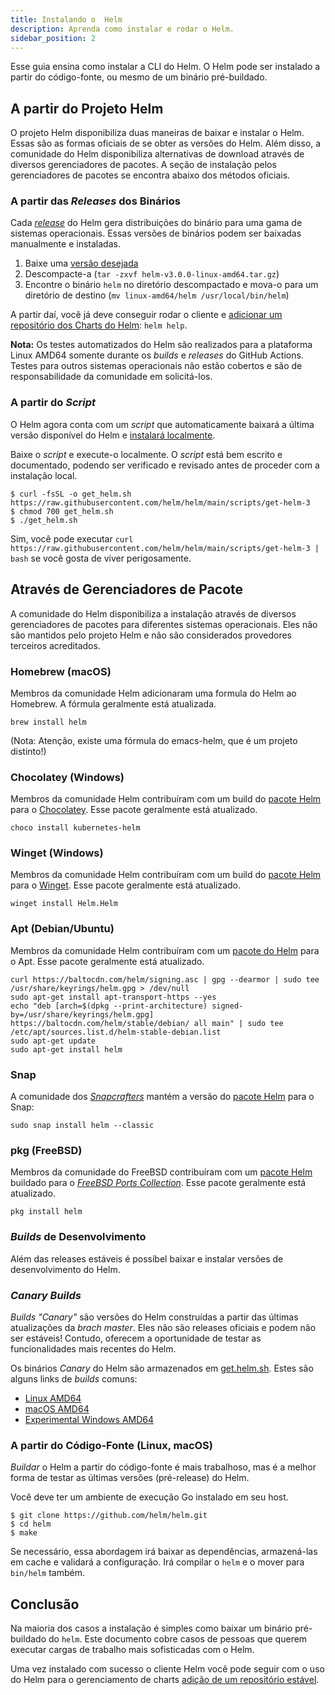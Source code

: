 ```yaml
---
title: Instalando o  Helm
description: Aprenda como instalar e rodar o Helm.
sidebar_position: 2
---
```


Esse guia ensina como instalar a CLI do Helm. O Helm pode ser instalado
a partir do código-fonte, ou mesmo de um binário pré-buildado.

## A partir do Projeto Helm

O projeto Helm disponibiliza duas maneiras de baixar e instalar o Helm. Essas são
as formas oficiais de se obter as versões do Helm. Além disso, a comunidade do Helm
disponibiliza alternativas de download através de diversos gerenciadores de pacotes.
A seção de instalação pelos gerenciadores de pacotes se encontra abaixo dos métodos
oficiais.

### A partir das _Releases_ dos Binários

Cada [_release_](https://github.com/helm/helm/releases) do Helm gera distribuições
do binário para uma gama de sistemas operacionais. Essas versões de binários podem
ser baixadas manualmente e instaladas.

1. Baixe uma [versão desejada](https://github.com/helm/helm/releases)
2. Descompacte-a (`tar -zxvf helm-v3.0.0-linux-amd64.tar.gz`)
3. Encontre o binário `helm` no diretório descompactado e mova-o para um diretório
de destino (`mv linux-amd64/helm /usr/local/bin/helm`)

A partir daí, você já deve conseguir rodar o cliente e [adicionar
um repositório dos Charts do Helm](/intro/quickstart.md#initialize-a-helm-chart-repository):
`helm help`.

**Nota:** Os testes automatizados do Helm são realizados para a plataforma Linux
AMD64 somente durante os _builds_ e _releases_ do GitHub Actions. Testes para outros
sistemas operacionais não estão cobertos e são de responsabilidade da comunidade
em solicitá-los.

### A partir do _Script_

O Helm agora conta com um _script_ que automaticamente baixará a última versão disponível
do Helm e [instalará localmente](https://raw.githubusercontent.com/helm/helm/main/scripts/get-helm-3).

Baixe o _script_ e execute-o localmente. O _script_ está bem escrito e documentado,
podendo ser verificado e revisado antes de proceder com a instalação local.

```console
$ curl -fsSL -o get_helm.sh https://raw.githubusercontent.com/helm/helm/main/scripts/get-helm-3
$ chmod 700 get_helm.sh
$ ./get_helm.sh
```

Sim, você pode executar `curl
https://raw.githubusercontent.com/helm/helm/main/scripts/get-helm-3 | bash` se
você gosta de viver perigosamente.

## Através de Gerenciadores de Pacote

A comunidade do Helm disponibiliza a instalação através de diversos gerenciadores
de pacotes para diferentes sistemas operacionais. Eles não são mantidos pelo projeto
Helm e não são considerados provedores terceiros acreditados.

### Homebrew (macOS)

Membros da comunidade Helm adicionaram uma formula do Helm ao Homebrew.
A fórmula geralmente está atualizada.

```console
brew install helm
```

(Nota: Atenção, existe uma fórmula do emacs-helm, que é um projeto distinto!)

### Chocolatey (Windows)

Membros da comunidade Helm contribuíram com um build do [pacote Helm](https://chocolatey.org/packages/kubernetes-helm)
para o [Chocolatey](https://chocolatey.org/). Esse pacote geralmente está atualizado.

```console
choco install kubernetes-helm
```

### Winget (Windows)

Membros da comunidade Helm contribuíram com um build do [pacote Helm](https://github.com/microsoft/winget-pkgs/tree/master/manifests/h/Helm/Helm)
para o [Winget](https://learn.microsoft.com/en-us/windows/package-manager/). Esse pacote geralmente está atualizado.

```console
winget install Helm.Helm
```

### Apt (Debian/Ubuntu)

Membros da comunidade Helm contribuíram com um [pacote do Helm](https://helm.baltorepo.com/stable/debian/)
para o Apt. Esse pacote geralmente está atualizado.

```console
curl https://baltocdn.com/helm/signing.asc | gpg --dearmor | sudo tee /usr/share/keyrings/helm.gpg > /dev/null
sudo apt-get install apt-transport-https --yes
echo "deb [arch=$(dpkg --print-architecture) signed-by=/usr/share/keyrings/helm.gpg] https://baltocdn.com/helm/stable/debian/ all main" | sudo tee /etc/apt/sources.list.d/helm-stable-debian.list
sudo apt-get update
sudo apt-get install helm
```

### Snap

A comunidade dos [_Snapcrafters_](https://github.com/snapcrafters) mantém a versão
do [pacote Helm](https://snapcraft.io/helm) para o Snap:

```console
sudo snap install helm --classic
```

### pkg (FreeBSD)

Membros da comunidade do FreeBSD contribuíram com um [pacote Helm](https://www.freshports.org/sysutils/helm)
buildado para o [_FreeBSD Ports Collection_](https://man.freebsd.org/ports).
Esse pacote geralmente está atualizado.

```console
pkg install helm
```

### _Builds_ de Desenvolvimento

Além das releases estáveis é possíbel baixar e instalar versões de desenvolvimento
do Helm.

### _Canary Builds_

_Builds "Canary"_ são versões do Helm construídas a partir das últimas atualizações
da _brach master_. Eles não são releases oficiais e podem não ser estáveis!
Contudo, oferecem a oportunidade de testar as funcionalidades mais recentes do Helm.

Os binários _Canary_ do Helm são armazenados em [get.helm.sh](https://get.helm.sh).
Estes são alguns links de _builds_ comuns:

- [Linux AMD64](https://get.helm.sh/helm-canary-linux-amd64.tar.gz)
- [macOS AMD64](https://get.helm.sh/helm-canary-darwin-amd64.tar.gz)
- [Experimental Windows
  AMD64](https://get.helm.sh/helm-canary-windows-amd64.zip)

### A partir do Código-Fonte (Linux, macOS)

_Buildar_ o Helm a partir do código-fonte é mais trabalhoso, mas é a melhor forma
de testar as últimas versões (pré-release) do Helm.

Você deve ter um ambiente de execução Go instalado em seu host.

```console
$ git clone https://github.com/helm/helm.git
$ cd helm
$ make
```

Se necessário, essa abordagem irá baixar as dependências, armazená-las em cache
e validará a configuração. Irá compilar o `helm` e o mover para `bin/helm` também.

## Conclusão

Na maioria dos casos a instalação é simples como baixar um binário pré-buildado
do `helm`. Este documento cobre casos de pessoas que querem executar cargas de
trabalho mais sofisticadas com o Helm.

Uma vez instalado com sucesso o cliente Helm você pode seguir com o uso do Helm
para o gerenciamento de charts [adição de um repositório estável](/intro/quickstart.md#initialize-a-helm-chart-repository).
